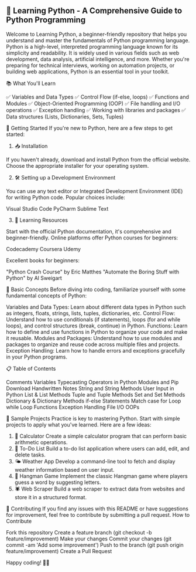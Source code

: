 ## 🐍 Learning Python - A Comprehensive Guide to Python Programming
Welcome to Learning Python, a beginner-friendly repository that helps you understand and master the fundamentals of Python programming language.<br>
Python is a high-level, interpreted programming language known for its simplicity and readability. It is widely used in various fields such as web development, data analysis, artificial intelligence, and more. Whether you're preparing for technical interviews, working on automation projects, or building web applications, Python is an essential tool in your toolkit.

📚 What You'll Learn

✅ Variables and Data Types
✅ Control Flow (if-else, loops)
✅ Functions and Modules
✅ Object-Oriented Programming (OOP)
✅ File handling and I/O operations
✅ Exception handling
✅ Working with libraries and packages
✅ Data structures (Lists, Dictionaries, Sets, Tuples)


🚀 Getting Started
If you're new to Python, here are a few steps to get started:
1. 📥 Installation

If you haven't already, download and install Python from the official website. Choose the appropriate installer for your operating system.

2. 🛠️ Setting up a Development Environment

You can use any text editor or Integrated Development Environment (IDE) for writing Python code. Popular choices include:

Visual Studio Code
PyCharm
Sublime Text



3. 📖 Learning Resources

Start with the official Python documentation, it's comprehensive and beginner-friendly.
Online platforms offer Python courses for beginners:

Codecademy
Coursera
Udemy


Excellent books for beginners:

"Python Crash Course" by Eric Matthes
"Automate the Boring Stuff with Python" by Al Sweigart




🧠 Basic Concepts
Before diving into coding, familiarize yourself with some fundamental concepts of Python:

Variables and Data Types: Learn about different data types in Python such as integers, floats, strings, lists, tuples, dictionaries, etc.
Control Flow: Understand how to use conditionals (if statements), loops (for and while loops), and control structures (break, continue) in Python.
Functions: Learn how to define and use functions in Python to organize your code and make it reusable.
Modules and Packages: Understand how to use modules and packages to organize and reuse code across multiple files and projects.
Exception Handling: Learn how to handle errors and exceptions gracefully in your Python programs.


📋 Table of Contents

Comments
Variables
Typecasting
Operators in Python
Modules and Pip
Download Handwritten Notes
String and String Methods
User Input in Python
List & List Methods
Tuple and Tuple Methods
Set and Set Methods
Dictionary & Dictionary Methods
if-else Statements
Match case
for Loop
while Loop
Functions
Exception Handling
File I/O
OOPs


🎯 Sample Projects
Practice is key to mastering Python. Start with simple projects to apply what you've learned. Here are a few ideas:
1. 🧮 Calculator
Create a simple calculator program that can perform basic arithmetic operations.
2. 📝 To-Do List
Build a to-do list application where users can add, edit, and delete tasks.
3. 🌤️ Weather App
Develop a command-line tool to fetch and display weather information based on user input.
4. 🎯 Hangman Game
Implement the classic Hangman game where players guess a word by suggesting letters.
5. 🕷️ Web Scraper
Build a web scraper to extract data from websites and store it in a structured format.

🤝 Contributing
If you find any issues with this README or have suggestions for improvement, feel free to contribute by submitting a pull request.
How to Contribute

Fork this repository
Create a feature branch (git checkout -b feature/improvement)
Make your changes
Commit your changes (git commit -am 'Add some improvement')
Push to the branch (git push origin feature/improvement)
Create a Pull Request


Happy coding! 🐍✨
